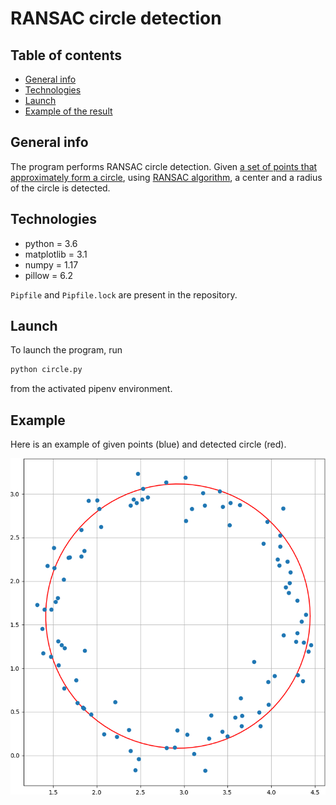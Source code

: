 # RANSAC circle detection

## Table of contents

* [General info](#general-info)
* [Technologies](#technologies)
* [Launch](#launch)
* [Example of the result](#example-of-result)

## General info

The program performs RANSAC circle detection.
Given [a set of points that approximately form a circle](https://relate.cs.illinois.edu/course/cs357-f15/file-version/03473f64afb954c74c02e8988f518de3eddf49a4/media/newton2/CircleFit.html),
using [RANSAC algorithm](https://youtu.be/nG5QC_WFdGU),
a center and a radius of the circle is detected.

## Technologies

* python = 3.6
* matplotlib = 3.1
* numpy = 1.17
* pillow = 6.2

`Pipfile` and `Pipfile.lock` are present in the repository.

## Launch

To launch the program, run
```bash
python circle.py
```
from the activated pipenv environment.

## Example

Here is an example of given points (blue) and detected circle (red).

![Example of the result](example_of_result.png)
